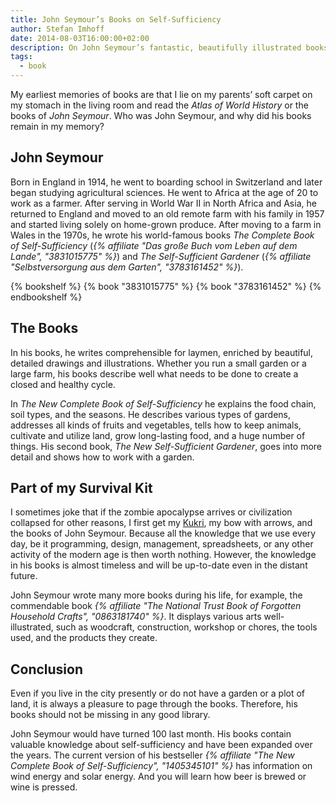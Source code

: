 ```yaml
---
title: John Seymour’s Books on Self-Sufficiency
author: Stefan Imhoff
date: 2014-08-03T16:00:00+02:00
description: On John Seymour’s fantastic, beautifully illustrated books on self-sufficiency, agriculture, and crafts. The optimal equipment for an upcoming zombie apocalypse.
tags:
  - book
---
```


My earliest memories of books are that I lie on my parents’ soft carpet on my stomach in the living room and read the <cite>Atlas of World History</cite> or the books of _John Seymour_. Who was John Seymour, and why did his books remain in my memory?

## John Seymour

Born in England in 1914, he went to boarding school in Switzerland and later began studying agricultural sciences. He went to Africa at the age of 20 to work as a farmer. After serving in World War II in North Africa and Asia, he returned to England and moved to an old remote farm with his family in 1957 and started living solely on home-grown produce. After moving to a farm in Wales in the 1970s, he wrote his world-famous books <cite>The Complete Book of Self-Sufficiency</cite> (<cite lang="de">{% affiliate "Das große Buch vom Leben auf dem Lande", "3831015775" %}</cite>) and <cite>The Self-Sufficient Gardener</cite> (<cite lang="de">{% affiliate "Selbstversorgung aus dem Garten", "3783161452" %}</cite>).

{% bookshelf %}
{% book "3831015775" %}
{% book "3783161452" %}
{% endbookshelf %}

## The Books

In his books, he writes comprehensible for laymen, enriched by beautiful, detailed drawings and illustrations. Whether you run a small garden or a large farm, his books describe well what needs to be done to create a closed and healthy cycle.

In _The New Complete Book of Self-Sufficiency_ he explains the food chain, soil types, and the seasons. He describes various types of gardens, addresses all kinds of fruits and vegetables, tells how to keep animals, cultivate and utilize land, grow long-lasting food, and a huge number of things. His second book, _The New Self-Sufficient Gardener_, goes into more detail and shows how to work with a garden.

## Part of my Survival Kit

I sometimes joke that if the zombie apocalypse arrives or civilization collapsed for other reasons, I first get my [Kukri](https://en.wikipedia.org/wiki/Khukuri), my bow with arrows, and the books of John Seymour. Because all the knowledge that we use every day, be it programming, design, management, spreadsheets, or any other activity of the modern age is then worth nothing. However, the knowledge in his books is almost timeless and will be up-to-date even in the distant future.

John Seymour wrote many more books during his life, for example, the commendable book <cite>{% affiliate "The National Trust Book of Forgotten Household Crafts", "0863181740" %}</cite>. It displays various arts well-illustrated, such as woodcraft, construction, workshop or chores, the tools used, and the products they create.

## Conclusion

Even if you live in the city presently or do not have a garden or a plot of land, it is always a pleasure to page through the books. Therefore, his books should not be missing in any good library.

John Seymour would have turned 100 last month. His books contain valuable knowledge about self-sufficiency and have been expanded over the years. The current version of his bestseller <cite>{% affiliate "The New Complete Book of Self-Sufficiency", "1405345101" %}</cite> has information on wind energy and solar energy. And you will learn how beer is brewed or wine is pressed.
